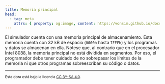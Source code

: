 ```yaml
---
title: Memoria principal
head:
  - tag: meta
    attrs: { property: og:image, content: https://vonsim.github.io/docs/og/memory.png }
---
```


El simulador cuenta con una memoria principal de almacenamiento. Esta memoria cuenta con 32 kB de espacio (`0000h` hasta `7FFFh`) y los programas y datos se almacenan en ella. Nótese que, al contrario que en el procesador Intel 8088, la memoria principal no está dividida en segmentos. Por eso, el programador debe tener cuidado de no sobrepasar los límites de la memoria ni que otros programas sobreescriban su código o datos.

---

<small>Esta obra está bajo la licencia <a target="_blank" rel="license noopener noreferrer" href="http://creativecommons.org/licenses/by-sa/4.0/">CC BY-SA 4.0</a>.</small>
